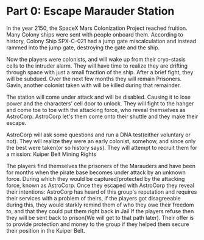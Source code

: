 # Part 0: Escape Marauder Station

 In the year 2150, the SpaceX Mars Colonization Project reached fruition. Many Colony ships were sent with people onboard them. According to history, Colony Ship SPX-C-021 had a jump gate miscalculation and instead rammed into the jump gate, destroying the gate and the ship.

 Now the players were colonists, and will wake up from their cryo-stasis cells to the intruder alarm. They will have time to realize they are drifting through space with just a small fraction of the ship. After a brief fight, they will be subdued. Over the next few months they will remain Prisoners. Gavin, another colonist taken with will be killed during that remainder.

 The station will come under attack and will be disabled. Causing it to lose power and the characters' cell door to unlock. They will fight to the hanger and come toe to toe with the attacking force, who reveal themselves as AstroCorp. AstroCorp let's them come onto their shuttle and they make their escape.

 AstroCorp will ask some questions and run a DNA test(either voluntary or not). They will realize they were an early colonist, somehow, and since only the best were taken(or so history says). They will attempt to recruit them for a mission: Kuiper Belt Mining Rights




The players find themselves the prisoners of the Marauders and have been for months when the pirate base becomes under attack by an unknown force. During which they would be captured/protected by the attacking force, known as AstroCorp.
Once they escaped with AstroCorp they reveal their intentions: AstroCorp has heard of this group's reputation and requires their services with a problem of theirs, if the players got disagreeable during this, they would starkly remind them of who they owe their freedom to, and that they could put them right back in Jail
If the players refuse then they will be sent back to prison(We will get to that path later). Their offer is to provide protection and money to the group if they helped them secure their position in the Kuiper Belt.
